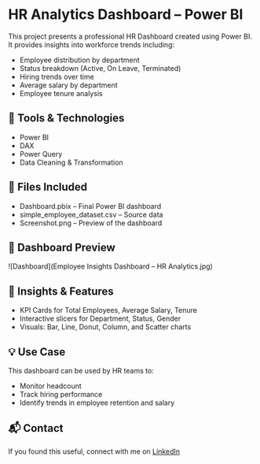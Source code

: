 # HR Analytics Dashboard – Power BI

This project presents a professional HR Dashboard created using Power BI. It provides insights into workforce trends including:

- Employee distribution by department
- Status breakdown (Active, On Leave, Terminated)
- Hiring trends over time
- Average salary by department
- Employee tenure analysis

## 🔧 Tools & Technologies
- Power BI
- DAX
- Power Query
- Data Cleaning & Transformation

## 📁 Files Included
- Dashboard.pbix – Final Power BI dashboard
- simple_employee_dataset.csv – Source data
- Screenshot.png – Preview of the dashboard

## 📸 Dashboard Preview
![Dashboard](Employee Insights Dashboard – HR Analytics.jpg)

## 📌 Insights & Features
- KPI Cards for Total Employees, Average Salary, Tenure
- Interactive slicers for Department, Status, Gender
- Visuals: Bar, Line, Donut, Column, and Scatter charts

## 💡 Use Case
This dashboard can be used by HR teams to:
- Monitor headcount
- Track hiring performance
- Identify trends in employee retention and salary

## 📬 Contact
If you found this useful, connect with me on [LinkedIn](https://www.linkedin.com/in/vaibhav-ghatmal)
